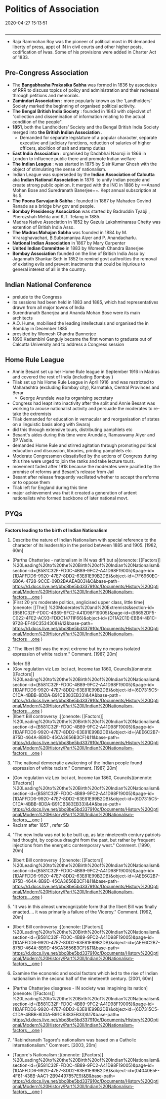# Politics of Association
2020-04-27 15:13:51
```toc
```
---

- Raja Rammohan Roy was the pioneer of political movt in IN demanded liberty of press, appt of IN in civil courts and other higher posts, codification of lwas. Some of his provisions were added in Charter Act of 1833.

## Pre-Congress Association
- The **Bangabhasha Prakasika Sabha** was formed in 1836 by associates of RRR to discuss topics of policy and administration and their redressal through petitions and memorials.
-   **Zamindari Association** : more popularly known as the ‘Landholders’ Society marked the beginning of organised political acitivity.
-   **The Bengal British India Society** : founded in 1843 with objecivet of “collection and dissemination of information relating to the actual condition of the people".
-   **1851**, both the Landholders’ Society and the Bengal British India Society merged into **the British Indian Association** . 
	-   Demanded for separate legislature of a popular character, separate executive and judiciary functions, reduction of salaries of higher officers, abolition of salt and stamp duties
-   **East India Association** : organised by Dadabhai Naoroji in 1866 in London to influence public there and promote Indian welfare
-   **The Indian League** : was started in 1875 by Sisir Kumar Ghosh with the object of stimulating the sense of nationalism.
-   Indian League was superseded by the **Indian Association of Calcutta** aka **Indian National Association** in 1876  to unify Indian people and create strong public opinion. It merged with the INC in 1886 by ==Anand Mohan Bose and Suredranath Banerjee==. Kept annual subscription at Rs 5.
-   **The Poona Sarvajanik Sabha**  : founded in 1867 by Mahadeo Govind Ranade as a bridge b/w gov and people.
-   **Bombay Presidency Association** was started by Badruddin Tyabji , Pherozshah Mehta and K.T. Telang in 1885.
- Madras Native Association in 1852 by Gazulu Lakshminarasu Chetty was extention of British India Asso.
-   **The Madras Mahajan Sabha** was founded in 1884 by M. Viraraghavachari, B.Subramaniya Aiyer and P. Anandacharlu.
- **National Indian Association** in 1867 by Mary Carpenter
- **United Indian Committee** in 1883 by Womesh Chandra Banerjee
- **Bombay Association** founded on the line of British India Asso by Jagannath Shankar Seth in 1852 to remind govt authroities the removal of existing evils and prevent inactments that could be injurious to general interest of all in the country. 

##   Indian National Conference 

-   prelude to the Congress
-   its sessions had been held in 1883 and 1885, which had representatives drawn from all major towns of India
-   Surendranath Banerjea and Ananda Mohan Bose were its main architects
-   A.O. Hume, mobilised the leading intellectuals and organised the in Bombay in December 1885
-   presided by Womesh Chandra Bannerjee
-   1890 Kadambini Ganguly became the first woman to graduate out of Calcutta University and to address a Congress session


## Home Rule League 
- Annie Besant set up her Home Rule league in September 1916 in Madras and covered the rest of India (including Bombay )
-   Tilak set up his Home Rule League in April 1916  and was restricted to Maharashtra (excluding Bombay city), Karnataka, Central Provinces and Berar
	-   George Arundale was its organising secretary  
- Congress had leapt into inactivity after the split and Annie Besant was working to arouse nationalist activity and persuade the moderates to re-take the extremists
-   Tilak demanded for education in vernacular and reorganisation of states on a linguistic basis along with Swaraj
-   did this through extensive tours, distributing pamphlets etc
-   Besant's aides during this time were Arundale, Ramaswamy Aiyer and BP Wadia.
-   demanded Home Rule and stirred agitation through promoting political education and discussion, libraries, printing pamphlets etc.
-   Moderate Congressmen dissatisfied by the actions of Congress during this time were urged to join the ranks and take lecture tours.
-   movement faded after 1918 because the moderates were pacified by the promise of reforms and Besant's release from Jail
-   Besant after release frequently vacillated whether to accept the reforms or to oppose them
-   Tilak left for England during this time
-   major achievement was that it created a generation of ardent nationalists who formed backbone of later national movt.


## PYQs

---


**Factors leading to the birth of Indian Nationalism**




1. Describe the nature of Indian Nationalism with special reference to the character of its
leadership in the period between 1885 and 1905. [1982, 60m]
-   [Partha Chatterjee - nationalism in IN was diff but a](onenote: [[Factors]] %20Leading%20to%20the%20Birth%20of%20Indian%20Nationalism&section-id={B581C32F-FD0C-4B89-9FC2-A41D98F19005}&page-id={1DAFFDD6-9920-47E7-8DD2-63E81E99B2DB}&object-id={7F6960EC-6B6A-4728-9CCE-09D2BAAEAB03}&C&base-path= https://d.docs.live.net/bbc8be5bd337910c/Documents/History%20Optional/Modern%20History/Part%20II/Indian%20Nationalism-factors__.one )
-   [First 20 yrs moderate politics, anglicised upper class, little time](onenote: [[The]] %20Moderates%20and%20Extremists&section-id={B581C32F-FD0C-4B89-9FC2-A41D98F19005}&page-id={98652DF5-C022-4FE2-AC93-FDDC14711F66}&object-id={D11A2C1E-EBB4-4B1C-9728-EF49C3534308}&12&base-path= https://d.docs.live.net/bbc8be5bd337910c/Documents/History%20Optional/Modern%20History/Part%20II/Indian%20Nationalism-factors__.one )




2. "The Ilbert Bill was the most extreme but by no means isolated expression of white
racism." Comment. [1987, 20m]
-   Refer SB
-   [Gov regulation viz Lex loci act, Income tax 1860, Councils](onenote: [[Factors]] %20Leading%20to%20the%20Birth%20of%20Indian%20Nationalism&section-id={B581C32F-FD0C-4B89-9FC2-A41D98F19005}&page-id={1DAFFDD6-9920-47E7-8DD2-63E81E99B2DB}&object-id={6D7315C5-C1DA-4BBB-8DDA-B91CB383EB33}&4A&base-path= https://d.docs.live.net/bbc8be5bd337910c/Documents/History%20Optional/Modern%20History/Part%20II/Indian%20Nationalism-factors__.one )
-   [Ilbert Bill controversy :](onenote: [[Factors]] %20Leading%20to%20the%20Birth%20of%20Indian%20Nationalism&section-id={B581C32F-FD0C-4B89-9FC2-A41D98F19005}&page-id={1DAFFDD6-9920-47E7-8DD2-63E81E99B2DB}&object-id={AEE6C2B7-875D-464A-8B9D-45CA3656B3CF}&11&base-path= https://d.docs.live.net/bbc8be5bd337910c/Documents/History%20Optional/Modern%20History/Part%20II/Indian%20Nationalism-factors__.one )






3. "The national democratic awakening of the Indian people found expression of white
racism." Comment. [1987, 20m]
-   [Gov regulation viz Lex loci act, Income tax 1860, Councils](onenote: [[Factors]] %20Leading%20to%20the%20Birth%20of%20Indian%20Nationalism&section-id={B581C32F-FD0C-4B89-9FC2-A41D98F19005}&page-id={1DAFFDD6-9920-47E7-8DD2-63E81E99B2DB}&object-id={6D7315C5-C1DA-4BBB-8DDA-B91CB383EB33}&4A&base-path= https://d.docs.live.net/bbc8be5bd337910c/Documents/History%20Optional/Modern%20History/Part%20II/Indian%20Nationalism-factors__.one )
-   Racism after 1857 , refer SB






4. "The new India was not to be built up, as late nineteenth century patriots had thought, by copious draught from the past, but rather by frequent injections from the energetic
contemporary west." Comment. [1990, 20m]
-   [Ilbert Bill controversy :](onenote: [[Factors]] %20Leading%20to%20the%20Birth%20of%20Indian%20Nationalism&section-id={B581C32F-FD0C-4B89-9FC2-A41D98F19005}&page-id={1DAFFDD6-9920-47E7-8DD2-63E81E99B2DB}&object-id={AEE6C2B7-875D-464A-8B9D-45CA3656B3CF}&11&base-path= https://d.docs.live.net/bbc8be5bd337910c/Documents/History%20Optional/Modern%20History/Part%20II/Indian%20Nationalism-factors__.one )






5. "It was in this almost unrecognizable form that the Ilbert Bill was finally enacted.... it was
primarily a failure of the Viceroy." Comment. [1992, 20m]
-   [Ilbert Bill controversy :](onenote: [[Factors]] %20Leading%20to%20the%20Birth%20of%20Indian%20Nationalism&section-id={B581C32F-FD0C-4B89-9FC2-A41D98F19005}&page-id={1DAFFDD6-9920-47E7-8DD2-63E81E99B2DB}&object-id={AEE6C2B7-875D-464A-8B9D-45CA3656B3CF}&11&base-path= https://d.docs.live.net/bbc8be5bd337910c/Documents/History%20Optional/Modern%20History/Part%20II/Indian%20Nationalism-factors__.one )






6. Examine the economic and social factors which led to the rise of Indian nationalism in the second half of the nineteenth century. [2001, 60m]
-   [Partha Chatterjee disagrees - IN society was imagining its nation](onenote: [[Factors]] %20Leading%20to%20the%20Birth%20of%20Indian%20Nationalism&section-id={B581C32F-FD0C-4B89-9FC2-A41D98F19005}&page-id={1DAFFDD6-9920-47E7-8DD2-63E81E99B2DB}&object-id={6D7315C5-C1DA-4BBB-8DDA-B91CB383EB33}&17&base-path= https://d.docs.live.net/bbc8be5bd337910c/Documents/History%20Optional/Modern%20History/Part%20II/Indian%20Nationalism-factors__.one )
 



7. "Rabindranath Tagore's nationalism was based on a Catholic internationalism."
Comment. [2003, 20m]
-   [Tagore's Nationalism :](onenote: [[Factors]] %20Leading%20to%20the%20Birth%20of%20Indian%20Nationalism&section-id={B581C32F-FD0C-4B89-9FC2-A41D98F19005}&page-id={1DAFFDD6-9920-47E7-8DD2-63E81E99B2DB}&object-id={04040E5F-4F81-438B-AAC1-2B94497857E9}&B&base-path= https://d.docs.live.net/bbc8be5bd337910c/Documents/History%20Optional/Modern%20History/Part%20II/Indian%20Nationalism-factors__.one )





 

 

 

 

 





